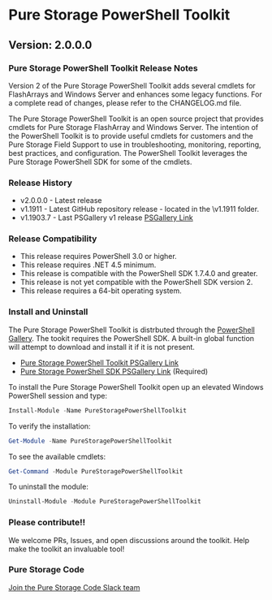 # Pure Storage PowerShell Toolkit

## Version: 2.0.0.0

### Pure Storage PowerShell Toolkit Release Notes

Version 2 of the Pure Storage PowerShell Toolkit adds several cmdlets for FlashArrays and Windows Server and enhances some legacy functions. For a complete read of changes, please refer to the CHANGELOG.md file.

The Pure Storage PowerShell Toolkit is an open source project that provides cmdlets for Pure Storage FlashArray and Windows Server. The intention of the PowerShell Toolkit is to provide useful cmdlets for customers and the Pure Storage Field Support to use in troubleshooting, monitoring, reporting, best practices, and configuration. The PowerShell Toolkit leverages the Pure Storage PowerShell SDK for some of the cmdlets.

### Release History

* v2.0.0.0 - Latest release
* v1.1911 - Latest GitHub repository release - located in the \v1.1911 folder.
* v1.1903.7 - Last PSGallery v1 release [PSGallery Link](https://www.powershellgallery.com/packages/PureStoragePowerShellToolkit/1903.7)

### Release Compatibility

* This release requires PowerShell 3.0 or higher.
* This release requires .NET 4.5 minimum.
* This release is compatible with the PowerShell SDK 1.7.4.0 and greater.
* This release is not yet compatible with the PowerShell SDK version 2.
* This release requires a 64-bit operating system.

### Install and Uninstall

The Pure Storage PowerShell Toolkit is distrbuted through the [PowerShell Gallery](https://www.powershellgallery.com/packages/PureStoragePowerShellToolkit).
The tookit requires the PowerShell SDK. A built-in global function will attempt to download and install it if it is not present.

* [Pure Storage PowerShell Toolkit PSGallery Link](https://www.powershellgallery.com/packages/PureStoragePowerShellToolkit/)
* [Pure Storage PowerShell SDK PSGallery Link](https://www.powershellgallery.com/packages/PureStoragePowerShellSDK/) (Required)

To install the Pure Storage PowerShell Toolkit open up an elevated Windows PowerShell session and type:

```powershell
Install-Module -Name PureStoragePowerShellToolkit
```

To verify the installation:

```powershell
Get-Module -Name PureStoragePowerShellToolkit
```

To see the available cmdlets:

```powershell
Get-Command -Module PureStoragePowerShellToolkit
```

To uninstall the module:

```powershell
Uninstall-Module -Module PureStoragePowerShellToolkit
```

### Please contribute!!

We welcome PRs, Issues, and open discussions around the toolkit. Help make the toolkit an invaluable tool!

### Pure Storage Code

[Join the Pure Storage Code Slack team](https://codeinvite.purestorage.com)
